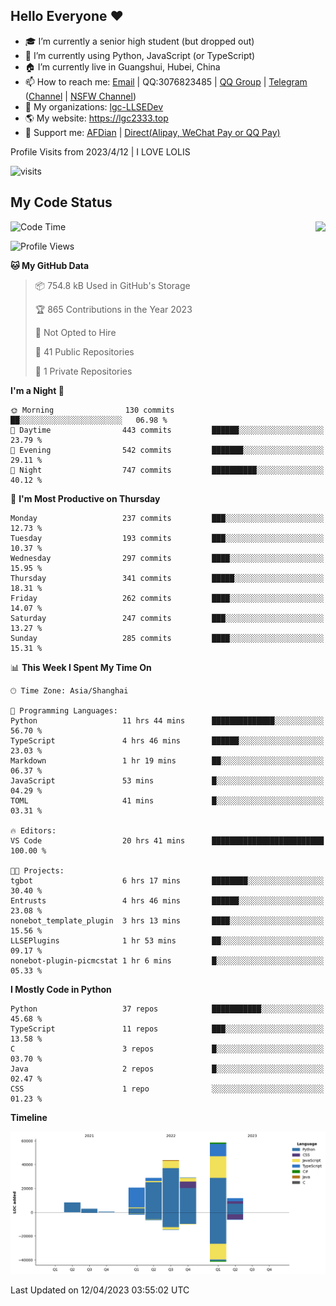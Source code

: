 ## Hello Everyone ❤️

- 🎓 I’m currently a senior high student (but dropped out)
- 📝 I’m currently using Python, JavaScript (or TypeScript)
- 🏠 I’m currently live in Guangshui, Hubei, China
- 📫 How to reach me: [Email](mailto:lgc2333@126.com) | QQ:3076823485 | [QQ Group](https://jq.qq.com/?_wv=1027&k=ktwOHdU2) | [Telegram](https://t.me/@lgc2333) ([Channel](https://t.me/stu2333_pd) | [NSFW Channel](https://t.me/stu_collection2))
- 🏢 My organizations: [lgc-LLSEDev](https://github.com/lgc-LLSEDev)
- 🌎 My website: <https://lgc2333.top>
- 🤝 Support me: [AFDian](https://afdian.net/@lgc2333) | [Direct(Alipay, WeChat Pay or QQ Pay)](https://github.com/lgc2333/ShigureBotMenu/blob/master/docs/imgs/sponsor.png)

Profile Visits from 2023/4/12 | I LOVE LOLIS

![visits](https://count.getloli.com/get/@lgc2333?theme=rule34)

## My Code Status

<div align="right">
<img align="right" src="https://readme.lgc2333.top/api?username=lgc2333&show_icons=true" />
</div>
 
<!--START_SECTION:waka-->
![Code Time](http://img.shields.io/badge/Code%20Time-1%2C287%20hrs%2037%20mins-blue)

![Profile Views](http://img.shields.io/badge/Profile%20Views-225-blue)

**🐱 My GitHub Data** 

> 📦 754.8 kB Used in GitHub's Storage 
 > 
> 🏆 865 Contributions in the Year 2023
 > 
> 🚫 Not Opted to Hire
 > 
> 📜 41 Public Repositories 
 > 
> 🔑 1 Private Repositories 
 > 
**I'm a Night 🦉** 

```text
🌞 Morning                130 commits         ██░░░░░░░░░░░░░░░░░░░░░░░   06.98 % 
🌆 Daytime                443 commits         ██████░░░░░░░░░░░░░░░░░░░   23.79 % 
🌃 Evening                542 commits         ███████░░░░░░░░░░░░░░░░░░   29.11 % 
🌙 Night                  747 commits         ██████████░░░░░░░░░░░░░░░   40.12 % 
```
📅 **I'm Most Productive on Thursday** 

```text
Monday                   237 commits         ███░░░░░░░░░░░░░░░░░░░░░░   12.73 % 
Tuesday                  193 commits         ███░░░░░░░░░░░░░░░░░░░░░░   10.37 % 
Wednesday                297 commits         ████░░░░░░░░░░░░░░░░░░░░░   15.95 % 
Thursday                 341 commits         █████░░░░░░░░░░░░░░░░░░░░   18.31 % 
Friday                   262 commits         ████░░░░░░░░░░░░░░░░░░░░░   14.07 % 
Saturday                 247 commits         ███░░░░░░░░░░░░░░░░░░░░░░   13.27 % 
Sunday                   285 commits         ████░░░░░░░░░░░░░░░░░░░░░   15.31 % 
```


📊 **This Week I Spent My Time On** 

```text
🕑︎ Time Zone: Asia/Shanghai

💬 Programming Languages: 
Python                   11 hrs 44 mins      ██████████████░░░░░░░░░░░   56.70 % 
TypeScript               4 hrs 46 mins       ██████░░░░░░░░░░░░░░░░░░░   23.03 % 
Markdown                 1 hr 19 mins        ██░░░░░░░░░░░░░░░░░░░░░░░   06.37 % 
JavaScript               53 mins             █░░░░░░░░░░░░░░░░░░░░░░░░   04.29 % 
TOML                     41 mins             █░░░░░░░░░░░░░░░░░░░░░░░░   03.31 % 

🔥 Editors: 
VS Code                  20 hrs 41 mins      █████████████████████████   100.00 % 

🐱‍💻 Projects: 
tgbot                    6 hrs 17 mins       ████████░░░░░░░░░░░░░░░░░   30.40 % 
Entrusts                 4 hrs 46 mins       ██████░░░░░░░░░░░░░░░░░░░   23.08 % 
nonebot_template_plugin  3 hrs 13 mins       ████░░░░░░░░░░░░░░░░░░░░░   15.56 % 
LLSEPlugins              1 hr 53 mins        ██░░░░░░░░░░░░░░░░░░░░░░░   09.17 % 
nonebot-plugin-picmcstat 1 hr 6 mins         █░░░░░░░░░░░░░░░░░░░░░░░░   05.33 % 
```

**I Mostly Code in Python** 

```text
Python                   37 repos            ███████████░░░░░░░░░░░░░░   45.68 % 
TypeScript               11 repos            ███░░░░░░░░░░░░░░░░░░░░░░   13.58 % 
C                        3 repos             █░░░░░░░░░░░░░░░░░░░░░░░░   03.70 % 
Java                     2 repos             █░░░░░░░░░░░░░░░░░░░░░░░░   02.47 % 
CSS                      1 repo              ░░░░░░░░░░░░░░░░░░░░░░░░░   01.23 % 
```



**Timeline**

![Lines of Code chart](https://raw.githubusercontent.com/lgc2333/lgc2333/main/assets/bar_graph.png)


 Last Updated on 12/04/2023 03:55:02 UTC
<!--END_SECTION:waka-->
